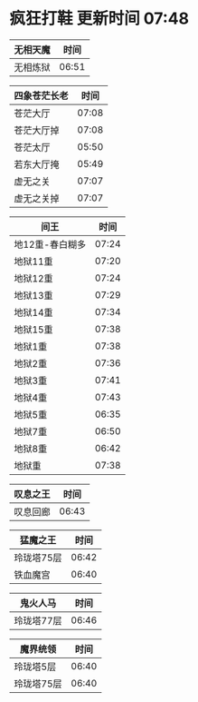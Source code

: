 # 疯狂打鞋 更新时间 07:48

| 无相天魔   | 时间    |
|--------|-------|
| 无相炼狱 | 06:51 |

| 四象苍茫长老   | 时间    |
|--------|-------|
| 苍茫大厅 | 07:08 |
| 苍茫大厅掉 | 07:08 |
| 苍茫太厅 | 05:50 |
| 若东大厅掩 | 05:49 |
| 虚无之关 | 07:07 |
| 虚无之关掉 | 07:07 |

| 间王   | 时间    |
|--------|-------|
| 地12重-春白糊多 | 07:24 |
| 地狱11重 | 07:20 |
| 地狱12重 | 07:24 |
| 地狱13重 | 07:29 |
| 地狱14重 | 07:34 |
| 地狱15重 | 07:38 |
| 地狱1重 | 07:38 |
| 地狱2重 | 07:36 |
| 地狱3重 | 07:41 |
| 地狱4重 | 07:43 |
| 地狱5重 | 06:35 |
| 地狱7重 | 06:50 |
| 地狱8重 | 06:42 |
| 地狱重 | 07:38 |

| 叹息之王   | 时间    |
|--------|-------|
| 叹息回廊 | 06:43 |

| 猛魔之王   | 时间    |
|--------|-------|
| 玲珑塔75层 | 06:42 |
| 铁血魔宫 | 06:40 |

| 鬼火人马   | 时间    |
|--------|-------|
| 玲珑塔77层 | 06:46 |

| 魔界统领   | 时间    |
|--------|-------|
| 玲珑塔5层 | 06:40 |
| 玲珑塔75层 | 06:40 |